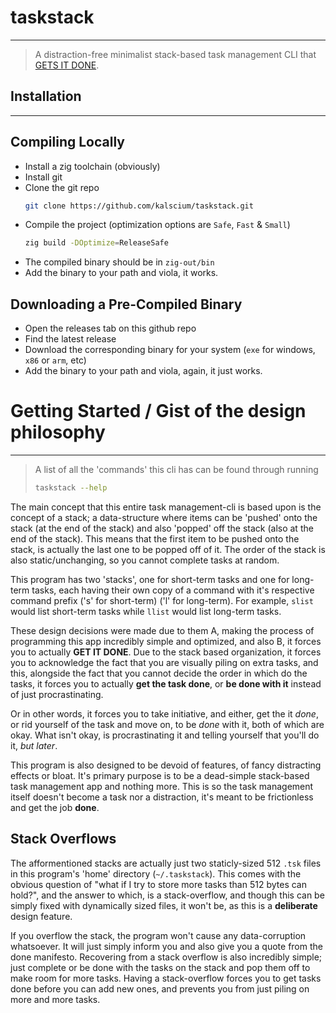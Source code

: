 # taskstack
---
> A distraction-free minimalist stack-based task management CLI that [GETS IT DONE](https://medium.com/@bre/the-cult-of-done-manifesto-724ca1c2ff13).

## Installation
---
## Compiling Locally
- Install a zig toolchain (obviously)
- Install git
- Clone the git repo
  ```sh
  git clone https://github.com/kalscium/taskstack.git
  ```
- Compile the project (optimization options are `Safe`, `Fast` & `Small`)
  ```sh
  zig build -DOptimize=ReleaseSafe
  ```
- The compiled binary should be in `zig-out/bin`
- Add the binary to your path and viola, it works.
## Downloading a Pre-Compiled Binary
- Open the releases tab on this github repo
- Find the latest release
- Download the corresponding binary for your system (`exe` for windows, `x86` or `arm`, etc)
- Add the binary to your path and viola, again, it just works.

# Getting Started / Gist of the design philosophy
---
> A list of all the 'commands' this cli has can be found through
> running
> ```sh
> taskstack --help
> ```
The main concept that this entire task management-cli is based upon is
the concept of a stack; a data-structure where items can be 'pushed'
onto the stack (at the end of the stack) and also 'popped' off the
stack (also at the end of the stack). This means that the first item to
be pushed onto the stack, is actually the last one to be popped off of
it. The order of the stack is also static/unchanging, so you cannot
complete tasks at random.

This program has two 'stacks', one for short-term tasks and one for
long-term tasks, each having their own copy of a command with it's
respective command prefix ('s' for short-term) ('l' for long-term).
For example, `slist` would list short-term tasks while `llist` would
list long-term tasks.

These design decisions were made due to them A, making the process of
programming this app incredibly simple and optimized, and also B, it
forces you to actually **GET IT DONE**. Due to the stack based
organization, it forces you to acknowledge the fact that you are
visually piling on extra tasks, and this, alongside the fact that you
cannot decide the order in which do the tasks, it forces you to
actually **get the task done**, or **be done with it** instead of
just procrastinating.

Or in other words, it forces you to take initiative, and either, get
the it *done*, or rid yourself of the task and move on, to be *done*
with it, both of which are okay. What isn't okay, is procrastinating it
and telling yourself that you'll do it, *but later*.

This program is also designed to be devoid of features, of fancy
distracting effects or bloat. It's primary purpose is to be a
dead-simple stack-based task management app and nothing more.
This is so the task management itself doesn't become a task nor a
distraction, it's meant to be frictionless and get the job **done**.

## Stack Overflows
The afformentioned stacks are actually just two staticly-sized 512
`.tsk` files in this program's 'home' directory (`~/.taskstack`).
This comes with the obvious question of "what if I try to store more
tasks than 512 bytes can hold?", and the answer to which, is a
stack-overflow, and though this can be simply fixed with dynamically
sized files, it won't be, as this is a **deliberate** design feature.

If you overflow the stack, the program won't cause any data-corruption
whatsoever. It will just simply inform you and also give you a quote
from the done manifesto. Recovering from a stack overflow is also
incredibly simple; just complete or be done with the tasks on the stack
and pop them off to make room for more tasks. Having a stack-overflow
forces you to get tasks done before you can add new ones, and prevents
you from just piling on more and more tasks.
